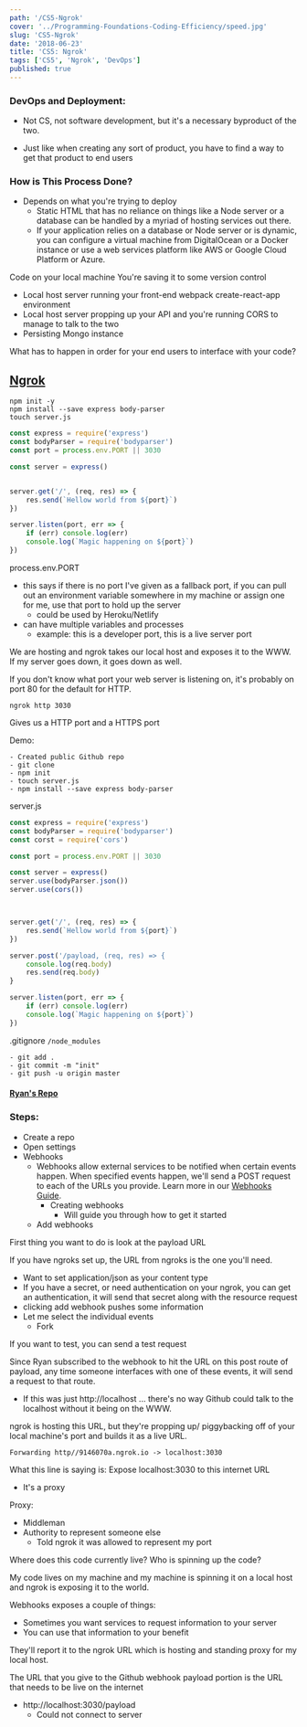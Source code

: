```yaml
---
path: '/CS5-Ngrok'
cover: '../Programming-Foundations-Coding-Efficiency/speed.jpg'
slug: 'CS5-Ngrok'
date: '2018-06-23'
title: 'CS5: Ngrok'
tags: ['CS5', 'Ngrok', 'DevOps']
published: true
---
```


### DevOps and Deployment:

- Not CS, not software development, but it's a necessary byproduct of the two.

- Just like when creating any sort of product, you have to find a way to get that product to end users

### How is This Process Done?

- Depends on what you're trying to deploy
  - Static HTML that has no reliance on things like a Node server or a database can be handled by a myriad of hosting services out there.
  - If your application relies on a database or Node server or is dynamic, you can configure a virtual machine from DigitalOcean or a Docker instance or use a web services platform like AWS or Google Cloud Platform or Azure.

Code on your local machine
You're saving it to some version control

- Local host server running your front-end webpack create-react-app environment
- Local host server propping up your API and you're running CORS to manage to talk to the two
- Persisting Mongo instance

What has to happen in order for your end users to interface with your code?

## [Ngrok](https://ngrok.com/)

```text
npm init -y
npm install --save express body-parser
touch server.js
```

```javascript
const express = require('express')
const bodyParser = require('bodyparser')
const port = process.env.PORT || 3030

const server = express()


server.get('/', (req, res) => {
    res.send(`Hellow world from ${port}`)
})

server.listen(port, err => {
    if (err) console.log(err)
    console.log(`Magic happening on ${port}`)
})
```

process.env.PORT

- this says if there is no port I've given as a fallback port, if you can pull out an environment variable somewhere in my machine or assign one for me, use that port to hold up the server
  - could be used by Heroku/Netlify
- can have multiple variables and processes
  - example: this is a developer port, this is a live server port

We are hosting and ngrok takes our local host and exposes it to the WWW. If my server goes down, it goes down as well.

If you don't know what port your web server is listening on, it's probably on port 80 for the default for HTTP.

```text
ngrok http 3030
```

Gives us a HTTP port and a HTTPS port

Demo:

```text
- Created public Github repo
- git clone
- npm init
- touch server.js
- npm install --save express body-parser
```

server.js

```javascript
const express = require('express')
const bodyParser = require('bodyparser')
const corst = require('cors')

const port = process.env.PORT || 3030

const server = express()
server.use(bodyParser.json())
server.use(cors())



server.get('/', (req, res) => {
    res.send(`Hellow world from ${port}`)
})

server.post('/payload, (req, res) => {
    console.log(req.body)
    res.send(req.body)
}

server.listen(port, err => {
    if (err) console.log(err)
    console.log(`Magic happening on ${port}`)
})
```

.gitignore
`/node_modules`

```text
- git add .
- git commit -m "init"
- git push -u origin master
```

#### [Ryan's Repo](https://github.com/ryanhca/ngrok-webhooks)

### Steps:

- Create a repo
- Open settings
- Webhooks
  - Webhooks allow external services to be notified when certain events happen. When specified events happen, we'll send a POST request to each of the URLs you provide. Learn more in our [Webhooks Guide](https://developer.github.com/webhooks/).
    - Creating webhooks
      - Will guide you through how to get it started
  - Add webhooks

First thing you want to do is look at the payload URL

If you have ngroks set up, the URL from ngroks is the one you'll need.

- Want to set application/json as your content type
- If you have a secret, or need authentication on your ngrok, you can get an authentication, it will send that secret along with the resource request
- clicking add webhook pushes some information
- Let me select the individual events
  - Fork

If you want to test, you can send a test request

Since Ryan subscribed to the webhook to hit the URL on this post route of payload, any time someone interfaces with one of these events, it will send a request to that route.

- If this was just http://localhost ... there's no way Github could talk to the localhost without it being on the WWW.

ngrok is hosting this URL, but they're propping up/ piggybacking off of your local machine's port and builds it as a live URL.

```text
Forwarding http//9146070a.ngrok.io -> localhost:3030
```

What this line is saying is:
Expose localhost:3030 to this internet URL

- It's a proxy

Proxy:

- Middleman
- Authority to represent someone else
  - Told ngrok it was allowed to represent my port

Where does this code currently live? Who is spinning up the code?

My code lives on my machine and my machine is spinning it on a local host and ngrok is exposing it to the world.

Webhooks exposes a couple of things:

- Sometimes you want services to request information to your server
- You can use that information to your benefit

They'll report it to the ngrok URL which is hosting and standing proxy for my local host.

The URL that you give to the Github webhook payload portion is the URL that needs to be live on the internet

- http://localhost:3030/payload
  - Could not connect to server
